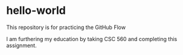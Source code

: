 # hello-world
This repository is for practicing the GitHub Flow

I am furthering my education by taking CSC 560 and completing this assignment. 
